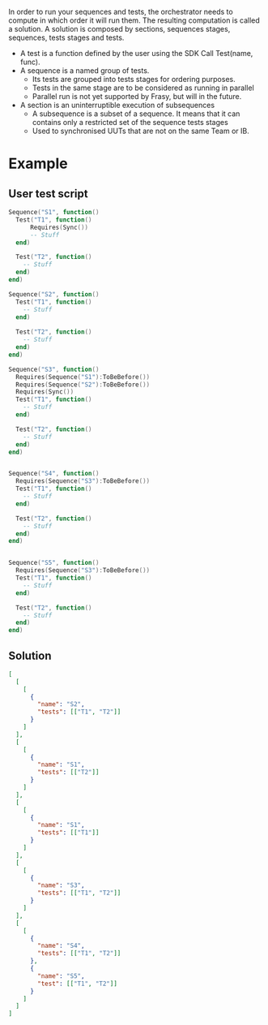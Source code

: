 In order to run your sequences and tests, the orchestrator needs to compute in which order it will run them.
The resulting computation is called a solution.
A solution is composed by sections, sequences stages, sequences, tests stages and tests.

- A test is a function defined by the user using the SDK Call Test(name, func).
- A sequence is a named group of tests. 
  - Its tests are grouped into tests stages for ordering purposes.
  - Tests in the same stage are to be considered as running in parallel
  - Parallel run is not yet supported by Frasy, but will in the future.
- A section is an uninterruptible execution of subsequences
  - A subsequence is a subset of a sequence. It means that it can contains only a restricted set of the sequence tests stages
  - Used to synchronised UUTs that are not on the same Team or IB.

# Example
## User test script
```lua
Sequence("S1", function()
  Test("T1", function()
      Requires(Sync())
      -- Stuff
  end)

  Test("T2", function()
    -- Stuff
  end)
end)

Sequence("S2", function() 
  Test("T1", function()
    -- Stuff
  end)
  
  Test("T2", function() 
    -- Stuff
  end)  
end)

Sequence("S3", function()
  Requires(Sequence("S1"):ToBeBefore())
  Requires(Sequence("S2"):ToBeBefore())
  Requires(Sync())
  Test("T1", function()
    -- Stuff
  end)

  Test("T2", function()
    -- Stuff
  end)
end)


Sequence("S4", function()
  Requires(Sequence("S3"):ToBeBefore())
  Test("T1", function()
    -- Stuff
  end)

  Test("T2", function()
    -- Stuff
  end)
end)


Sequence("S5", function()
  Requires(Sequence("S3"):ToBeBefore())
  Test("T1", function()
    -- Stuff
  end)

  Test("T2", function()
    -- Stuff
  end)
end)
```

## Solution
```json
[
  [
    [
      {
        "name": "S2",
        "tests": [["T1", "T2"]]
      }
    ]
  ],
  [
    [
      {
        "name": "S1",
        "tests": [["T2"]]
      } 
    ]
  ],
  [
    [
      {
        "name": "S1",
        "tests": [["T1"]]
      }
    ]
  ],
  [
    [
      {
        "name": "S3",
        "tests": [["T1", "T2"]]
      }
    ]    
  ],
  [
    [
      {
        "name": "S4",
        "tests": [["T1", "T2"]]
      },
      {
        "name": "S5",
        "test": [["T1", "T2"]]
      }
    ]
  ]
]
```


